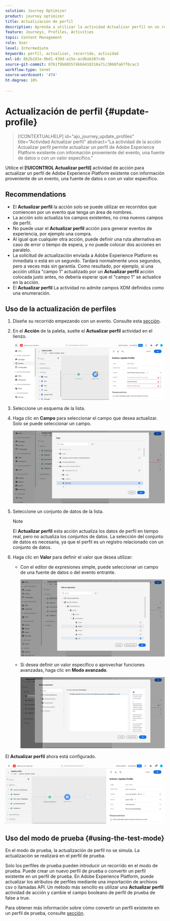```yaml
---
solution: Journey Optimizer
product: journey optimizer
title: Actualización de perfil
description: Aprenda a utilizar la actividad Actualizar perfil en un recorrido
feature: Journeys, Profiles, Activities
topic: Content Management
role: User
level: Intermediate
keywords: perfil, actualizar, recorrido, actividad
exl-id: 8b2b2d1e-9bd1-439d-a15e-acdbab387c4b
source-git-commit: 07b1f9b885574bb6418310a71c3060fa67f6cac3
workflow-type: tm+mt
source-wordcount: '474'
ht-degree: 10%

---
```


# Actualización de perfil {#update-profile}

>[!CONTEXTUALHELP]
>id="ajo_journey_update_profiles"
>title="Actividad Actualizar perfil"
>abstract="La actividad de la acción Actualizar perfil permite actualizar un perfil de Adobe Experience Platform existente con información proveniente del evento, una fuente de datos o con un valor específico."

Utilice el **[!UICONTROL Actualizar perfil]** actividad de acción para actualizar un perfil de Adobe Experience Platform existente con información proveniente de un evento, una fuente de datos o con un valor específico.

## Recommendations

* El **Actualizar perfil** la acción solo se puede utilizar en recorridos que comiencen por un evento que tenga un área de nombres.
* La acción solo actualiza los campos existentes, no crea nuevos campos de perfil.
* No puede usar el **Actualizar perfil** acción para generar eventos de experiencia, por ejemplo una compra.
* Al igual que cualquier otra acción, puede definir una ruta alternativa en caso de error o tiempo de espera, y no puede colocar dos acciones en paralelo.
* La solicitud de actualización enviada a Adobe Experience Platform es inmediata o está en un segundo. Tardará normalmente unos segundos, pero a veces más sin garantía. Como resultado, por ejemplo, si una acción utiliza &quot;campo 1&quot; actualizado por un **Actualizar perfil** acción colocada justo antes, no debería esperar que el &quot;campo 1&quot; se actualice en la acción.
* El **Actualizar perfil** La actividad no admite campos XDM definidos como una enumeración.

## Uso de la actualización de perfiles

1. Diseñe su recorrido empezando con un evento. Consulte esta [sección](../building-journeys/journey.md).

1. En el **Acción** de la paleta, suelte el **Actualizar perfil** actividad en el lienzo.

   ![](assets/profileupdate0.png)

1. Seleccione un esquema de la lista.

1. Haga clic en **Campo** para seleccionar el campo que desea actualizar. Solo se puede seleccionar un campo.

   ![](assets/profileupdate2.png)

1. Seleccione un conjunto de datos de la lista.

   >[!NOTE]
   >
   >El **Actualizar perfil** esta acción actualiza los datos de perfil en tiempo real, pero no actualiza los conjuntos de datos. La selección del conjunto de datos es necesaria, ya que el perfil es un registro relacionado con un conjunto de datos.

1. Haga clic en **Valor** para definir el valor que desea utilizar:

   * Con el editor de expresiones simple, puede seleccionar un campo de una fuente de datos o del evento entrante.

     ![](assets/profileupdate4.png)

   * Si desea definir un valor específico o aprovechar funciones avanzadas, haga clic en **Modo avanzado**.

     ![](assets/profileupdate3.png)

El **Actualizar perfil** ahora está configurado.

![](assets/profileupdate1.png)


## Uso del modo de prueba {#using-the-test-mode}

En el modo de prueba, la actualización de perfil no se simula. La actualización se realizará en el perfil de prueba.

Solo los perfiles de prueba pueden introducir un recorrido en el modo de prueba. Puede crear un nuevo perfil de prueba o convertir un perfil existente en un perfil de prueba. En Adobe Experience Platform, puede actualizar los atributos de perfiles mediante una importación de archivos csv o llamadas API. Un método más sencillo es utilizar una **Actualizar perfil** actividad de acción y cambie el campo booleano de perfil de prueba de false a true.

Para obtener más información sobre cómo convertir un perfil existente en un perfil de prueba, consulte [sección](../audience/creating-test-profiles.md#create-test-profiles-csv).
